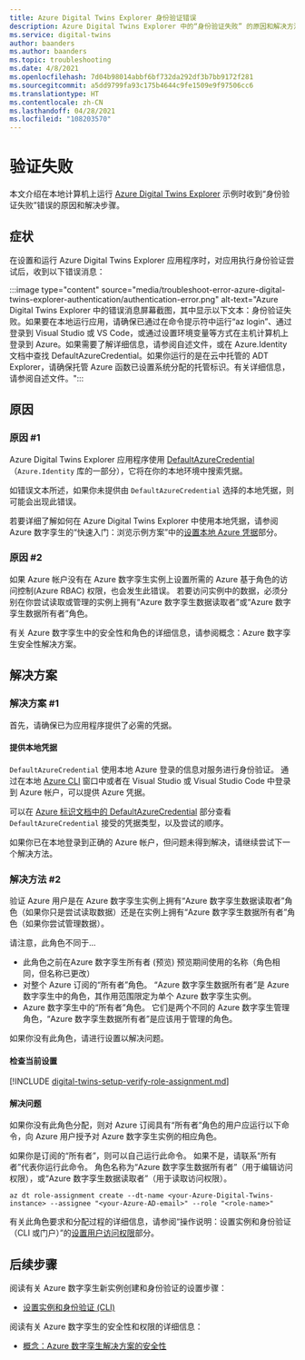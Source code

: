 ```yaml
---
title: Azure Digital Twins Explorer 身份验证错误
description: Azure Digital Twins Explorer 中的“身份验证失败” 的原因和解决方法。
ms.service: digital-twins
author: baanders
ms.author: baanders
ms.topic: troubleshooting
ms.date: 4/8/2021
ms.openlocfilehash: 7d04b98014abbf6bf732da292df3b7bb9172f281
ms.sourcegitcommit: a5dd9799fa93c175b4644c9fe1509e9f97506cc6
ms.translationtype: HT
ms.contentlocale: zh-CN
ms.lasthandoff: 04/28/2021
ms.locfileid: "108203570"
---
```

# <a name="authentication-failed"></a>验证失败

本文介绍在本地计算机上运行 [Azure Digital Twins Explorer](/samples/azure-samples/digital-twins-explorer/digital-twins-explorer/) 示例时收到“身份验证失败”错误的原因和解决步骤。 

## <a name="symptoms"></a>症状

在设置和运行 Azure Digital Twins Explorer 应用程序时，对应用执行身份验证尝试后，收到以下错误消息：

:::image type="content" source="media/troubleshoot-error-azure-digital-twins-explorer-authentication/authentication-error.png" alt-text="Azure Digital Twins Explorer 中的错误消息屏幕截图，其中显示以下文本：身份验证失败。如果要在本地运行应用，请确保已通过在命令提示符中运行“az login”、通过登录到 Visual Studio 或 VS Code，或通过设置环境变量等方式在主机计算机上登录到 Azure。如果需要了解详细信息，请参阅自述文件，或在 Azure.Identity 文档中查找 DefaultAzureCredential。如果你运行的是在云中托管的 ADT Explorer，请确保托管 Azure 函数已设置系统分配的托管标识。有关详细信息，请参阅自述文件。":::

## <a name="causes"></a>原因

### <a name="cause-1"></a>原因 #1

Azure Digital Twins Explorer 应用程序使用 [DefaultAzureCredential](/dotnet/api/azure.identity.defaultazurecredential)（`Azure.Identity` 库的一部分），它将在你的本地环境中搜索凭据。

如错误文本所述，如果你未提供由 `DefaultAzureCredential` 选择的本地凭据，则可能会出现此错误。

若要详细了解如何在 Azure Digital Twins Explorer 中使用本地凭据，请参阅 Azure 数字孪生的“快速入门：浏览示例方案”中的[设置本地 Azure 凭据](./quickstart-azure-digital-twins-explorer.md#set-up-local-azure-credentials)部分。

### <a name="cause-2"></a>原因 #2

如果 Azure 帐户没有在 Azure 数字孪生实例上设置所需的 Azure 基于角色的访问控制(Azure RBAC) 权限，也会发生此错误。 若要访问实例中的数据，必须分别在你尝试读取或管理的实例上拥有“Azure 数字孪生数据读取者”或“Azure 数字孪生数据所有者”角色。 

有关 Azure 数字孪生中的安全性和角色的详细信息，请参阅概念：Azure 数字孪生安全性解决方案。

## <a name="solutions"></a>解决方案

### <a name="solution-1"></a>解决方案 #1

首先，请确保已为应用程序提供了必需的凭据。

#### <a name="provide-local-credentials"></a>提供本地凭据

`DefaultAzureCredential` 使用本地 Azure 登录的信息对服务进行身份验证。 通过在本地 [Azure CLI](/cli/azure/install-azure-cli) 窗口中或者在 Visual Studio 或 Visual Studio Code 中登录到 Azure 帐户，可以提供 Azure 凭据。

可以在 [Azure 标识文档中的 DefaultAzureCredential](/dotnet/api/overview/azure/identity-readme#defaultazurecredential) 部分查看 `DefaultAzureCredential` 接受的凭据类型，以及尝试的顺序。

如果你已在本地登录到正确的 Azure 帐户，但问题未得到解决，请继续尝试下一个解决方法。

### <a name="solution-2"></a>解决方法 #2

验证 Azure 用户是在 Azure 数字孪生实例上拥有“Azure 数字孪生数据读取者”角色（如果你只是尝试读取数据）还是在实例上拥有“Azure 数字孪生数据所有者”角色（如果你尝试管理数据）。

请注意，此角色不同于...
* 此角色之前在Azure 数字孪生所有者 (预览) 预览期间使用的名称（角色相同，但名称已更改）
* 对整个 Azure 订阅的“所有者”角色。 “Azure 数字孪生数据所有者”是 Azure 数字孪生中的角色，其作用范围限定为单个 Azure 数字孪生实例。
* Azure 数字孪生中的“所有者”角色。 它们是两个不同的 Azure 数字孪生管理角色，“Azure 数字孪生数据所有者”是应该用于管理的角色。

 如果你没有此角色，请进行设置以解决问题。

#### <a name="check-current-setup"></a>检查当前设置

[!INCLUDE [digital-twins-setup-verify-role-assignment.md](../../includes/digital-twins-setup-verify-role-assignment.md)]

#### <a name="fix-issues"></a>解决问题 

如果你没有此角色分配，则对 Azure 订阅具有“所有者”角色的用户应运行以下命令，向 Azure 用户授予对 Azure 数字孪生实例的相应角色。 

如果你是订阅的“所有者”，则可以自己运行此命令。 如果不是，请联系“所有者”代表你运行此命令。 角色名称为“Azure 数字孪生数据所有者”（用于编辑访问权限），或“Azure 数字孪生数据读取者”（用于读取访问权限）。

```azurecli-interactive
az dt role-assignment create --dt-name <your-Azure-Digital-Twins-instance> --assignee "<your-Azure-AD-email>" --role "<role-name>"
```

有关此角色要求和分配过程的详细信息，请参阅“操作说明：设置实例和身份验证（CLI 或门户）”的[设置用户访问权限](how-to-set-up-instance-CLI.md#set-up-user-access-permissions)部分。

## <a name="next-steps"></a>后续步骤

阅读有关 Azure 数字孪生新实例创建和身份验证的设置步骤：
* [设置实例和身份验证 (CLI)](how-to-set-up-instance-cli.md)

阅读有关 Azure 数字孪生的安全性和权限的详细信息：
* [概念：Azure 数字孪生解决方案的安全性](concepts-security.md)
